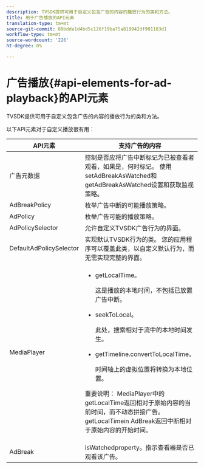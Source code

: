 ```yaml
---
description: TVSDK提供可用于自定义包含广告的内容的播放行为的类和方法。
title: 用于广告播放的API元素
translation-type: tm+mt
source-git-commit: 89bdda1d4bd5c126f19ba75a819942df901183d1
workflow-type: tm+mt
source-wordcount: '226'
ht-degree: 0%

---
```



# 广告播放{#api-elements-for-ad-playback}的API元素

TVSDK提供可用于自定义包含广告的内容的播放行为的类和方法。

以下API元素对于自定义播放很有用：

<table id="table_B07E373B9D2B425AB36466B1D42411AD"> 
 <thead> 
  <tr> 
   <th colname="col1" class="entry"> API元素 </th> 
   <th colname="col2" class="entry"> 支持广告的内容 </th> 
  </tr> 
 </thead>
 <tbody> 
  <tr> 
   <td colname="col1"><span class="codeph"> 广告元数据</span> </td> 
   <td colname="col2">控制是否应将广告中断标记为已被查看者观看，如果是，何时标记。 使用<span class="codeph"> setAdBreakAsWatched</span>和<span class="codeph"> getAdBreakAsWatched</span>设置和获取监视策略。 </td> 
  </tr> 
  <tr> 
   <td colname="col1"><span class="codeph"> AdBreakPolicy</span> </td> 
   <td colname="col2"> 枚举广告中断的可能播放策略。 </td> 
  </tr> 
  <tr> 
   <td colname="col1"><span class="codeph"> AdPolicy</span> </td> 
   <td colname="col2"> 枚举广告可能的播放策略。 </td> 
  </tr> 
  <tr> 
   <td colname="col1"><span class="codeph"> AdPolicySelector</span> </td> 
   <td colname="col2"> 允许自定义TVSDK广告行为的界面。 </td> 
  </tr> 
  <tr> 
   <td colname="col1"><span class="codeph"> DefaultAdPolicySelector</span> </td> 
   <td colname="col2"> 实现默认TVSDK行为的类。 您的应用程序可以覆盖此类，以自定义默认行为，而无需实现完整的界面。 </td> 
  </tr> 
  <tr> 
   <td colname="col1"><span class="codeph"> MediaPlayer</span> </td> 
   <td colname="col2"> 
    <ul id="ul_37700A741403448A8760FDDA68B099AA"> 
     <li id="li_B465170D449E49489C5924572BEEB4A5"><span class="codeph"> getLocalTime</span>。 <p>这是播放的本地时间，不包括已放置广告中断。 </p> </li> 
     <li id="li_D9D68CF428904BB2B84E1BCE828A90DC"><span class="codeph"> seekToLocal</span>。 <p>此处，搜索相对于流中的本地时间发生。 </p> </li> 
     <li id="li_9DBCA75537DC4824AA66B53A3FA28812"><span class="codeph"> getTimeline.convertToLocalTime</span>。 <p>时间轴上的虚拟位置将转换为本地位置。 </p> </li> 
    </ul> <p>重要说明： <span class="codeph"> MediaPlayer</span>中的<span class="codeph"> getLocalTime</span>返回相对于原始内容的当前时间，而不动态拼接广告。 <span class="codeph"> </span> getLocalTimein  <span class="codeph"> </span> AdBreak返回中断相对于原始内容的开始时间。 </p> </td> 
  </tr> 
  <tr> 
   <td colname="col1"><span class="codeph"> AdBreak</span> </td> 
   <td colname="col2"><span class="codeph"> </span> isWatchedproperty。指示查看器是否已观看该广告。 </td> 
  </tr> 
 </tbody> 
</table>

